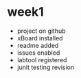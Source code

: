 ﻿# week1
- project on github
- xBoard installed
- readme added
- issues enabled
- labtool registered
- junit testing revision
